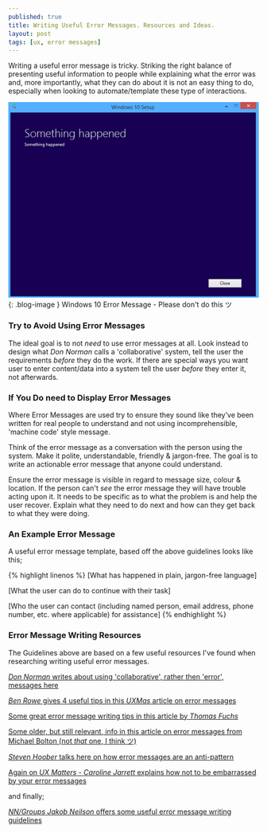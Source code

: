 ```yaml
---
published: true
title: Writing Useful Error Messages. Resources and Ideas.
layout: post
tags: [ux, error messages]
---
```

Writing a useful error message is tricky. Striking the right balance of presenting useful information to people while explaining what the error was and, more importantly, what they can do about it is not an easy thing to do, especially when looking to automate/template these type of interactions.

![Windows 10 Error Message](https://raw.githubusercontent.com/whitingx/whitingx.github.io/master/_posts/images/bad-error-message.png "Windows 10 Error Message"){: .blog-image }
<span class="blog-image-caption">Windows 10 Error Message - Please don't do this ツ</span>

### Try to Avoid Using Error Messages

The ideal goal is to not _need_ to use error messages at all. Look instead to design what _Don Norman_ calls a 'collaborative' system, tell the user the requirements _before_ they do the work. If there are special ways you want user to enter content/data into a system tell the user _before_ they enter it, not afterwards.

### If You Do need to Display Error Messages

Where Error Messages are used try to ensure they sound like they’ve been written for real people to understand and not using incomprehensible, 'machine code' style message.

Think of the error message as a conversation with the person using the system. Make it polite, understandable, friendly & jargon-free. The goal is to write an actionable error message that anyone could understand.

Ensure the error message is visible in regard to message size, colour & location. If the person can't _see_ the error message they will have trouble acting upon it. It needs to be specific as to what the problem is and help the user recover. Explain what they need to do next and how can they get back to what they were doing.

### An Example Error Message

A useful error message template, based off the above guidelines looks like this;

{% highlight linenos %}
[What has happened in plain, jargon-free language]

[What the user can do to continue with their task]

[Who the user can contact (including named person, email address, phone number, etc. where applicable) for assistance]
{% endhighlight %}

### Error Message Writing Resources

The Guidelines above are based on a few useful resources I've found when researching writing useful error messages.

[_Don Norman_ writes about using 'collaborative', rather then 'error', messages here](http://www.jnd.org/dn.mss/error_messages_are_e.html)

[_Ben Rowe_ gives 4 useful tips in this _UXMas_ article on error messages](http://uxmas.com/2012/the-4-hs-of-writing-error-messages)

[Some great error message writing tips in this article by _Thomas Fuchs_](https://medium.com/@thomasfuchs/how-to-write-an-error-message-883718173322)

[Some older, but still relevant, info in this article on error messages from Michael Bolton (not _that_ one, I think ツ)](http://www.developsense.com/essays/AReviewOfErrorMessages.html)

[_Steven Hoober_ talks here on how error messages are an anti-pattern](http://www.uxmatters.com/mt/archives/2015/11/error-messages-are-an-anti-pattern.php)

[Again on _UX Matters_ - _Caroline Jarrett_ explains how not to be embarrassed by your error messages](http://www.uxmatters.com/mt/archives/2010/08/avoid-being-embarrassed-by-your-error-messages.php)

and finally;

[_NN/Groups_ _Jakob Neilson_ offers some useful error message writing guidelines](https://www.nngroup.com/articles/error-message-guidelines/)

